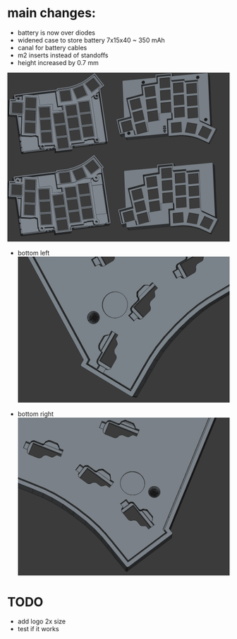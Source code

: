 
# main changes:
* battery is now over diodes
* widened case to store battery 7x15x40 ~ 350 mAh
* canal for battery cables
* m2 inserts instead of standoffs
* height increased by 0.7 mm

![diffs](images/image.png)

* bottom left
![left part](images/bottom_l.png)

* bottom right
![right part](images/bottom_r.png)
# TODO
* add logo 2x size
* test if it works